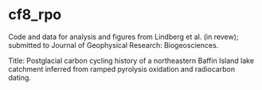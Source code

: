 # cf8_rpo
Code and data for analysis and figures from Lindberg et al. (in revew); submitted to Journal of Geophysical Research: Biogeosciences. 

Title: Postglacial carbon cycling history of a northeastern Baffin Island lake catchment inferred from ramped pyrolysis oxidation and radiocarbon dating.
